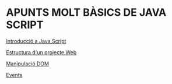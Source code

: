 # APUNTS MOLT BÀSICS DE JAVA SCRIPT

[Introducció a Java Script](https://github.com/apuntsJS)

[Estructura d'un projecte Web](https://github.com/MERITXELLDC/MERITXELL-ASIX-MDS-24-25/blob/MERITXELLDC-apunts/apunts%20de%20js/estrcuturaProject.md)

[Manipulació DOM](https://github.com/MERITXELLDC/MERITXELL-ASIX-MDS-24-25/blob/MERITXELLDC-apunts/apunts%20de%20js/manipulacioDOM.md)

[Events](https://github.com/MERITXELLDC/MERITXELL-ASIX-MDS-24-25/blob/MERITXELLDC-apunts/apunts%20de%20js/events.md)
